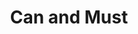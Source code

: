 ---
title: "Can and Must"
prev_doc: "/modality/necessity-and-possibility"
next_doc: "/modality/fixed-point-operators"
topic_doc: "/modality"
---